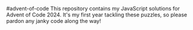 #advent-of-code
This repository contains my JavaScript solutions for Advent of Code 2024.
It's my first year tackling these puzzles, so please pardon any janky code along the way!

